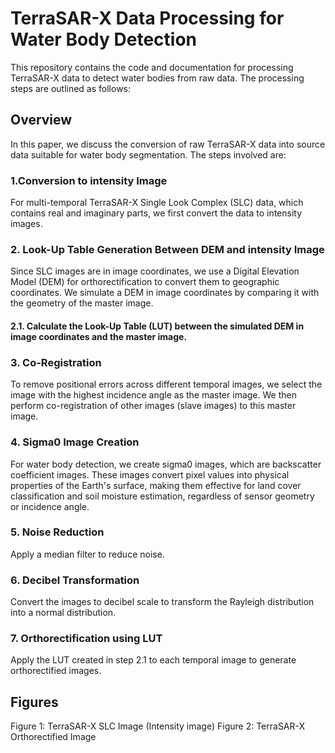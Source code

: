 # TerraSAR-X Data Processing for Water Body Detection

This repository contains the code and documentation for processing TerraSAR-X data to detect water bodies from raw data. The processing steps are outlined as follows:

## Overview
In this paper, we discuss the conversion of raw TerraSAR-X data into source data suitable for water body segmentation. The steps involved are:

### 1.Conversion to intensity Image
For multi-temporal TerraSAR-X Single Look Complex (SLC) data, which contains real and imaginary parts, we first convert the data to intensity images.

### 2. Look-Up Table Generation Between DEM and intensity Image
Since SLC images are in image coordinates, we use a Digital Elevation Model (DEM) for orthorectification to convert them to geographic coordinates. We simulate a DEM in image coordinates by comparing it with the geometry of the master image.

#### 2.1. Calculate the Look-Up Table (LUT) between the simulated DEM in image coordinates and the master image.

### 3. Co-Registration
To remove positional errors across different temporal images, we select the image with the highest incidence angle as the master image. We then perform co-registration of other images (slave images) to this master image.

### 4. Sigma0 Image Creation
For water body detection, we create sigma0 images, which are backscatter coefficient images. These images convert pixel values into physical properties of the Earth's surface, making them effective for land cover classification and soil moisture estimation, regardless of sensor geometry or incidence angle.

### 5. Noise Reduction
Apply a median filter to reduce noise.

### 6. Decibel Transformation
Convert the images to decibel scale to transform the Rayleigh distribution into a normal distribution.

### 7. Orthorectification using LUT
Apply the LUT created in step 2.1 to each temporal image to generate orthorectified images.

## Figures
Figure 1: TerraSAR-X SLC Image (Intensity image)
Figure 2: TerraSAR-X Orthorectified Image